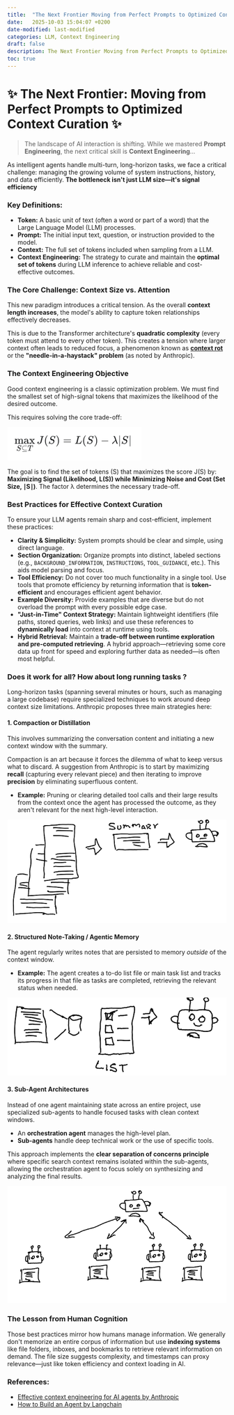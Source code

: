 ```yaml
---
title:  "The Next Frontier Moving from Perfect Prompts to Optimized Context Curation"
date:   2025-10-03 15:04:07 +0200
date-modified: last-modified
categories: LLM, Context Engineering
draft: false
description: The Next Frontier Moving from Perfect Prompts to Optimized Context Curation.
toc: true
---
```




# ✨ The Next Frontier: Moving from Perfect Prompts to Optimized Context Curation ✨



> The landscape of AI interaction is shifting. While we mastered **Prompt Engineering**, the next critical skill is **Context Engineering**... 

As intelligent agents handle multi-turn, long-horizon tasks, we face a critical challenge: managing the growing volume of system instructions, history, and data efficiently. **The bottleneck isn't just LLM size—it's signal efficiency**



### **Key Definitions:**

- **Token:** A basic unit of text (often a word or part of a word) that the Large Language Model (LLM) processes.
- **Prompt:** The initial input text, question, or instruction provided to the model.
- **Context:** The full set of tokens included when sampling from a LLM.
- **Context Engineering:** The strategy to curate and maintain the **optimal set of tokens** during LLM inference to achieve reliable and cost-effective outcomes.

### The Core Challenge: Context Size vs. Attention

This new paradigm introduces a critical tension. As the overall **context length increases**, the model's ability to capture token relationships effectively decreases.

This is due to the Transformer architecture's **quadratic complexity** (every token must attend to every other token). This creates a tension where larger context often leads to reduced focus, a phenomenon known as **[context rot](https://research.trychroma.com/context-rot)** or the **"needle-in-a-haystack" problem** (as noted by Anthropic).



### The Context Engineering Objective

Good context engineering is a classic optimization problem. We must find the smallest set of high-signal tokens that maximizes the likelihood of the desired outcome.

This requires solving the core trade-off:

<img src="./assets/image-20251003145250222.png" alt="image-20251003145250222" style="zoom:50%;" />

The goal is to find the set of tokens (S) that maximizes the score J(S) by: **Maximizing Signal (Likelihood, L(S)) while Minimizing Noise and Cost (Set Size, ∣S∣)**. The factor λ determines the necessary trade-off.



### Best Practices for Effective Context Curation

To ensure your LLM agents remain sharp and cost-efficient, implement these practices:

- **Clarity & Simplicity:** System prompts should be clear and simple, using direct language.
- **Section Organization:** Organize prompts into distinct, labeled sections (e.g., `BACKGROUND_INFORMATION`, `INSTRUCTIONS`, `TOOL_GUIDANCE`, etc.). This aids model parsing and focus.
- **Tool Efficiency:** Do not cover too much functionality in a single tool. Use tools that promote efficiency by returning information that is **token-efficient** and encourages efficient agent behavior.
- **Example Diversity:** Provide examples that are diverse but do not overload the prompt with every possible edge case.
- **"Just-in-Time" Context Strategy:** Maintain lightweight identifiers (file paths, stored queries, web links) and use these references to **dynamically load** into context at runtime using tools.
- **Hybrid Retrieval:** Maintain a **trade-off between runtime exploration and pre-computed retrieving**. A hybrid approach—retrieving some core data up front for speed and exploring further data as needed—is often most helpful.



### **Does it work for all? How about long running tasks** ?

Long-horizon tasks (spanning several minutes or hours, such as managing a large codebase) require specialized techniques to work around deep context size limitations. Anthropic proposes three main strategies here:

#### 1. Compaction or Distillation

This involves summarizing the conversation content and initiating a new context window with the summary.

Compaction is an art because it forces the dilemma of what to keep versus what to discard. A suggestion from Anthropic is to start by maximizing **recall** (capturing every relevant piece) and then iterating to improve **precision** by eliminating superfluous content.

- **Example:** Pruning or clearing detailed tool calls and their large results from the context once the agent has processed the outcome, as they aren't relevant for the next high-level interaction.

  

![image-20251003140805855](./assets/image-20251003140805855.png)

####  2. Structured Note-Taking / Agentic Memory

The agent regularly writes notes that are persisted to memory *outside* of the context window.

- **Example:** The agent creates a to-do list file or main task list and tracks its progress in that file as tasks are completed, retrieving the relevant status when needed.



![image-20251003140823567](./assets/image-20251003140823567.png)

#### 3. Sub-Agent Architectures

Instead of one agent maintaining state across an entire project, use specialized sub-agents to handle focused tasks with clean context windows.

- An **orchestration agent** manages the high-level plan.
- **Sub-agents** handle deep technical work or the use of specific tools.

This approach implements the **clear separation of concerns principle** where specific search context remains isolated within the sub-agents, allowing the orchestration agent to focus solely on synthesizing and analyzing the final results.

![image-20251003140900737](./assets/image-20251003140900737.png)



### The Lesson from Human Cognition

Those best practices mirror how humans manage information. We generally don't memorize an entire corpus of information but use **indexing systems** like file folders, inboxes, and bookmarks to retrieve relevant information on demand. The file size suggests complexity, and timestamps can proxy relevance—just like token efficiency and context loading in AI.



### **References:**

-  [Effective context engineering for AI agents by Anthropic](https://www.anthropic.com/engineering/effective-context-engineering-for-ai-agents)
- [How to Build an Agent by Langchain](https://blog.langchain.com/how-to-build-an-agent/)

